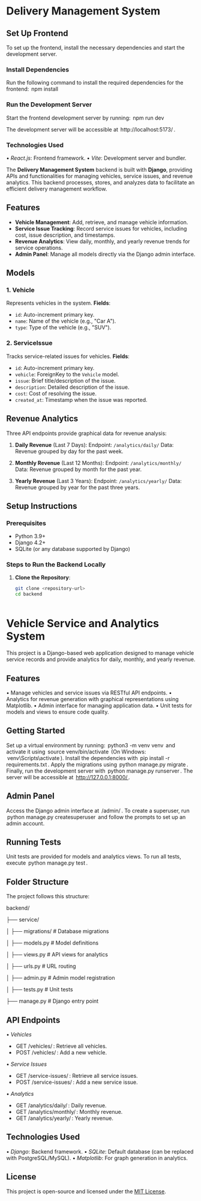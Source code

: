 # Delivery Management System

## Set Up Frontend

To set up the frontend, install the necessary dependencies and start the development server.

### Install Dependencies

Run the following command to install the required dependencies for the frontend:
⁠ npm install ⁠

### Run the Development Server

Start the frontend development server by running:
⁠ npm run dev ⁠

The development server will be accessible at ⁠ http://localhost:5173/ ⁠.

### Technologies Used

•⁠  ⁠*React.js*: Frontend framework.
•⁠  ⁠*Vite*: Development server and bundler.





The **Delivery Management System** backend is built with **Django**, providing APIs and functionalities for managing vehicles, service issues, and revenue analytics. This backend processes, stores, and analyzes data to facilitate an efficient delivery management workflow.

## Features

- **Vehicle Management**: Add, retrieve, and manage vehicle information.
- **Service Issue Tracking**: Record service issues for vehicles, including cost, issue description, and timestamps.
- **Revenue Analytics**: View daily, monthly, and yearly revenue trends for service operations.
- **Admin Panel**: Manage all models directly via the Django admin interface.

## Models

### 1. **Vehicle**
Represents vehicles in the system.
**Fields**:
- `id`: Auto-increment primary key.
- `name`: Name of the vehicle (e.g., "Car A").
- `type`: Type of the vehicle (e.g., "SUV").

### 2. **ServiceIssue**
Tracks service-related issues for vehicles.
**Fields**:
- `id`: Auto-increment primary key.
- `vehicle`: ForeignKey to the `Vehicle` model.
- `issue`: Brief title/description of the issue.
- `description`: Detailed description of the issue.
- `cost`: Cost of resolving the issue.
- `created_at`: Timestamp when the issue was reported.

## Revenue Analytics

Three API endpoints provide graphical data for revenue analysis:

1. **Daily Revenue** (Last 7 Days):
   Endpoint: `/analytics/daily/`
   Data: Revenue grouped by day for the past week.

2. **Monthly Revenue** (Last 12 Months):
   Endpoint: `/analytics/monthly/`
   Data: Revenue grouped by month for the past year.

3. **Yearly Revenue** (Last 3 Years):
   Endpoint: `/analytics/yearly/`
   Data: Revenue grouped by year for the past three years.

## Setup Instructions

### Prerequisites
- Python 3.9+
- Django 4.2+
- SQLite (or any database supported by Django)

### Steps to Run the Backend Locally

1. **Clone the Repository**:
   ```bash
   git clone <repository-url>
   cd backend



# Vehicle Service and Analytics System

This project is a Django-based web application designed to manage vehicle service records and provide analytics for daily, monthly, and yearly revenue.

## Features
•⁠  ⁠Manage vehicles and service issues via RESTful API endpoints.
•⁠  ⁠Analytics for revenue generation with graphical representations using Matplotlib.
•⁠  ⁠Admin interface for managing application data.
•⁠  ⁠Unit tests for models and views to ensure code quality.

## Getting Started

Set up a virtual environment by running: ⁠ python3 -m venv venv ⁠ and activate it using ⁠ source venv/bin/activate ⁠ (On Windows: ⁠ venv\Scripts\activate ⁠). Install the dependencies with ⁠ pip install -r requirements.txt ⁠. Apply the migrations using ⁠ python manage.py migrate ⁠. Finally, run the development server with ⁠ python manage.py runserver ⁠. The server will be accessible at ⁠ http://127.0.0.1:8000/ ⁠.

## Admin Panel

Access the Django admin interface at ⁠ /admin/ ⁠. To create a superuser, run ⁠ python manage.py createsuperuser ⁠ and follow the prompts to set up an admin account.

## Running Tests

Unit tests are provided for models and analytics views. To run all tests, execute ⁠ python manage.py test ⁠.

## Folder Structure

The project follows this structure:

backend/

├── service/

│   ├── migrations/        # Database migrations

│   ├── models.py          # Model definitions

│   ├── views.py           # API views for analytics

│   ├── urls.py            # URL routing

│   ├── admin.py           # Admin model registration

│   ├── tests.py           # Unit tests

├── manage.py              # Django entry point


## API Endpoints

•⁠  ⁠*Vehicles*
  - ⁠ GET /vehicles/ ⁠: Retrieve all vehicles.
  - ⁠ POST /vehicles/ ⁠: Add a new vehicle.

•⁠  ⁠*Service Issues*
  - ⁠ GET /service-issues/ ⁠: Retrieve all service issues.
  - ⁠ POST /service-issues/ ⁠: Add a new service issue.

•⁠  ⁠*Analytics*
  - ⁠ GET /analytics/daily/ ⁠: Daily revenue.
  - ⁠ GET /analytics/monthly/ ⁠: Monthly revenue.
  - ⁠ GET /analytics/yearly/ ⁠: Yearly revenue.

## Technologies Used

•⁠  ⁠*Django*: Backend framework.
•⁠  ⁠*SQLite*: Default database (can be replaced with PostgreSQL/MySQL).
•⁠  ⁠*Matplotlib*: For graph generation in analytics.

## License

This project is open-source and licensed under the [MIT License](LICENSE).